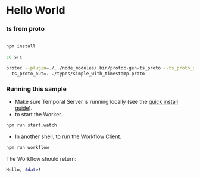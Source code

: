 # Hello World

### ts from proto

```bash

npm install 

cd src
 
protoc --plugin=./../node_modules/.bin/protoc-gen-ts_proto --ts_proto_opt=useDate=true  \
--ts_proto_out=. ./types/simple_with_timestamp.proto
```

### Running this sample
- Make sure Temporal Server is running locally (see the [quick install guide](https://docs.temporal.io/server/quick-install/)). 
- to start the Worker.

```bash
npm run start.watch
```

- In another shell,  to run the Workflow Client.

```bash
npm run workflow
```



The Workflow should return:

```bash
Hello, $date!
```
